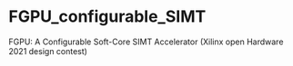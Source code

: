 # FGPU_configurable_SIMT
FGPU: A Configurable Soft-Core SIMT Accelerator (Xilinx open Hardware 2021 design contest)
